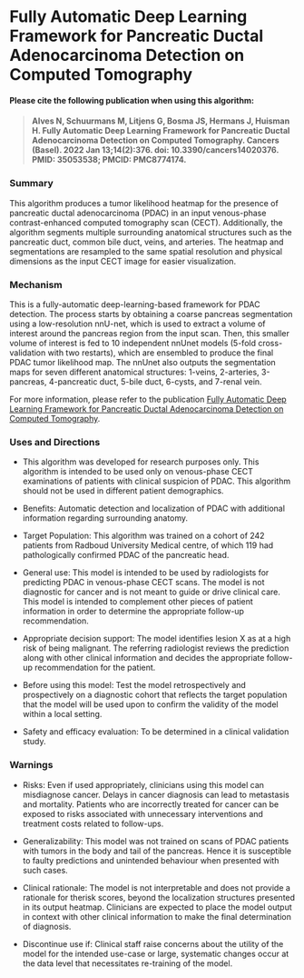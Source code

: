 # Fully Automatic Deep Learning Framework for Pancreatic Ductal Adenocarcinoma Detection on Computed Tomography

#### Please cite the following publication when using this algorithm:

> #### Alves N, Schuurmans M, Litjens G, Bosma JS, Hermans J, Huisman H. Fully Automatic Deep Learning Framework for Pancreatic Ductal Adenocarcinoma Detection on Computed Tomography. Cancers (Basel). 2022 Jan 13;14(2):376. doi: 10.3390/cancers14020376. PMID: 35053538; PMCID: PMC8774174.

### Summary
This algorithm produces a tumor likelihood heatmap for the presence of pancreatic ductal adenocarcinoma (PDAC) in an input venous-phase contrast-enhanced computed tomography scan (CECT). Additionally, the algorithm segments multiple surrounding anatomical structures such as the pancreatic duct, common bile duct, veins, and arteries. The heatmap and segmentations are resampled to the same spatial resolution and physical dimensions as the input CECT image for easier visualization.

### Mechanism
This is a fully-automatic deep-learning-based framework for PDAC detection. The process starts by obtaining a coarse pancreas segmentation using a low-resolution nnU-net, which is used to extract a volume of interest around the pancreas region from the input scan. Then, this smaller volume of interest is fed to 10 independent nnUnet models (5-fold cross-validation with two restarts), which are ensembled to produce the final PDAC tumor likelihood map. The nnUnet also outputs the segmentation maps for seven different anatomical structures: 1-veins, 2-arteries, 3-pancreas, 4-pancreatic duct, 5-bile duct, 6-cysts, and 7-renal vein.

For more information, please refer to the publication [Fully Automatic Deep Learning Framework for Pancreatic Ductal Adenocarcinoma Detection on Computed Tomography](https://www.ncbi.nlm.nih.gov/pmc/articles/PMC8774174/).

### Uses and Directions
* This algorithm was developed for research purposes only. This algorithm is intended to be used only on venous-phase CECT examinations of patients with clinical suspicion of PDAC. This algorithm should not be used in different patient demographics.

* Benefits: Automatic detection and localization of PDAC with additional information regarding surrounding anatomy.

* Target Population: This algorithm was trained on a cohort of 242 patients from Radboud University Medical centre, of which 119 had pathologically confirmed PDAC of the pancreatic head.

* General use: This model is intended to be used by radiologists for predicting PDAC in venous-phase CECT scans. The model is not diagnostic for cancer and is not meant to guide or drive clinical care. This model is intended to complement other pieces of patient information in order to determine the appropriate follow-up recommendation.

* Appropriate decision support: The model identifies lesion X as at a high risk of being malignant. The referring radiologist reviews the prediction along with other clinical information and decides the appropriate follow-up recommendation for the patient.

* Before using this model: Test the model retrospectively and prospectively on a diagnostic cohort that reflects the target population that the model will be used upon to confirm the validity of the model within a local setting.

* Safety and efficacy evaluation: To be determined in a clinical validation study.

### Warnings
* Risks: Even if used appropriately, clinicians using this model can misdiagnose cancer. Delays in cancer diagnosis can lead to metastasis and mortality. Patients who are incorrectly treated for cancer can be exposed to risks associated with unnecessary interventions and treatment costs related to follow-ups.

* Generalizability: This model was not trained on scans of PDAC patients with tumors in the body and tail of the pancreas. Hence it is susceptible to faulty predictions and unintended behaviour when presented with such cases.

* Clinical rationale: The model is not interpretable and does not provide a rationale for therisk scores, beyond the localization structures presented in its output heatmap. Clinicians are expected to place the model output in context with other clinical information to make the final determination of diagnosis.

* Discontinue use if: Clinical staff raise concerns about the utility of the model for the intended use-case or large, systematic changes occur at the data level that necessitates re-training of the model.

